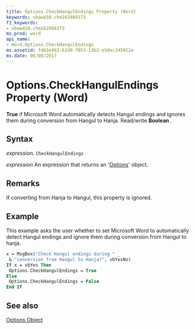 ```yaml
---
title: Options.CheckHangulEndings Property (Word)
keywords: vbawd10.chm162988373
f1_keywords:
- vbawd10.chm162988373
ms.prod: word
api_name:
- Word.Options.CheckHangulEndings
ms.assetid: fdb1e463-62d9-7053-13b2-e5dec345912e
ms.date: 06/08/2017
---
```



# Options.CheckHangulEndings Property (Word)

 **True** if Microsoft Word automatically detects Hangul endings and ignores them during conversion from Hangul to Hanja. Read/write **Boolean** .


## Syntax

 _expression_. `CheckHangulEndings`

 _expression_ An expression that returns an '[Options](Word.Options.md)' object.


## Remarks

If converting from Hanja to Hangul, this property is ignored.


## Example

This example asks the user whether to set Microsoft Word to automatically detect Hangul endings and ignore them during conversion from Hangul to hanja.


```vb
x = MsgBox("Check Hangul endings during " _ 
 & "conversion from Hangul to Hanja?", vbYesNo) 
If x = vbYes Then 
 Options.CheckHangulEndings = True 
Else 
 Options.CheckHangulEndings = False 
End If
```


## See also


[Options Object](Word.Options.md)

